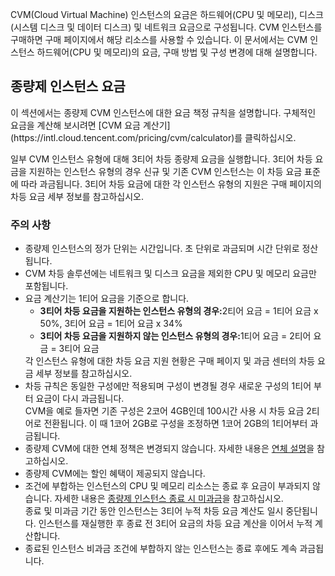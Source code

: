 CVM(Cloud Virtual Machine) 인스턴스의 요금은 하드웨어(CPU 및 메모리), 디스크(시스템 디스크 및 데이터 디스크) 및 네트워크 요금으로 구성됩니다. CVM 인스턴스를 구매하면 구매 페이지에서 해당 리소스를 사용할 수 있습니다. 이 문서에서는 CVM 인스턴스 하드웨어(CPU 및 메모리)의 요금, 구매 방법 및 구성 변경에 대해 설명합니다.

## 종량제 인스턴스 요금


<dx-alert infotype="explain" title="">
이 섹션에서는 종량제 CVM 인스턴스에 대한 요금 책정 규칙을 설명합니다. 구체적인 요금을 계산해 보시려면 [CVM 요금 계산기](https://intl.cloud.tencent.com/pricing/cvm/calculator)를 클릭하십시오.
</dx-alert>

일부 CVM 인스턴스 유형에 대해 3티어 차등 종량제 요금을 실행합니다. 3티어 차등 요금을 지원하는 인스턴스 유형의 경우 신규 및 기존 CVM 인스턴스는 이 차등 요금 표준에 따라 과금됩니다. 3티어 차등 요금에 대한 각 인스턴스 유형의 지원은 구매 페이지의 차등 요금 세부 정보를 참고하십시오.


### 주의 사항

<ul>
<li>종량제 인스턴스의 정가 단위는 시간입니다. 초 단위로 과금되며 시간 단위로 정산됩니다.</li>
<li>CVM 차등 솔루션에는 네트워크 및 디스크 요금을 제외한 CPU 및 메모리 요금만 포함됩니다. </li>
<li>요금 계산기는 1티어 요금을 기준으로 합니다.
	<ul>
		<li><b>3티어 차등 요금을 지원하는 인스턴스 유형의 경우:</b>2티어 요금 = 1티어 요금 x 50%, 3티어 요금 = 1티어 요금 x 34%</li>
		<li><b>3티어 차등 요금을 지원하지 않는 인스턴스 유형의 경우:</b>1티어 요금 = 2티어 요금 = 3티어 요금</li>
	</ul>
	각 인스턴스 유형에 대한 차등 요금 지원 현황은 구매 페이지 및 과금 센터의 차등 요금 세부 정보를 참고하십시오.
</li>
<li>차등 규칙은 동일한 구성에만 적용되며 구성이 변경될 경우 새로운 구성의 1티어 부터 요금이 다시 과금됩니다.
<br>CVM을 예로 들자면 기존 구성은 2코어 4GB인데 100시간 사용 시 차등 요금 2티어로 전환됩니다. 이 때 1코어 2GB로 구성을 조정하면 1코어 2GB의 1티어부터 과금됩니다.
</li>
<li>종량제 CVM에 대한 연체 정책은 변경되지 않습니다. 자세한 내용은 <a href="https://intl.cloud.tencent.com/document/product/213/2181">연체 설명</a>을 참고하십시오.</li>
<li>종량제 CVM에는 할인 혜택이 제공되지 않습니다.</li>
<li>조건에 부합하는 인스턴스의 CPU 및 메모리 리소스는 종료 후 요금이 부과되지 않습니다. 자세한 내용은 <a href="https://intl.cloud.tencent.com/document/product/213/19918">종량제 인스턴스 종료 시 미과금</a>을 참고하십시오.</li>
종료 및 미과금 기간 동안 인스턴스는 3티어 누적 차등 요금 계산도 일시 중단됩니다. 인스턴스를 재실행한 후 종료 전 3티어 요금의 차등 요금 계산을 이어서 누적 계산합니다.
<li>종료된 인스턴스 비과금 조건에 부합하지 않는 인스턴스는 종료 후에도 계속 과금됩니다.</li>
</ul>
